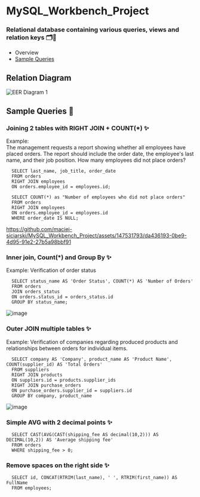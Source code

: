 # MySQL_Workbench_Project

### **Relational database containing various queries, views and relation keys 🗂🔑**<br>

- Overview
- [Sample Queries](#sample-queries)

## Relation Diagram
![EER Diagram 1](https://github.com/maciej-siciarski/MySQL_Workbench_Project/assets/147531793/213cff0a-2f16-4e2f-b2d4-ac1adde64299)

## Sample Queries 🔢 <a name="sample-queries"></a>

### Joining 2 tables with RIGHT JOIN + COUNT(*) ✨

Example: <br>
The management requests a report showing whether all employees have placed orders. The report should include the order date, the employee's last name, and their job position.
How many employees did not place orders?

      SELECT last_name, job_title, order_date
      FROM orders
      RIGHT JOIN employees
      ON orders.employee_id = employees.id;

      SELECT COUNT(*) as "Number of employees who did not place orders"
      FROM orders
      RIGHT JOIN employees
      ON orders.employee_id = employees.id
      WHERE order_date IS NULL;
      

https://github.com/maciej-siciarski/MySQL_Workbench_Project/assets/147531793/da436193-0be9-4d95-91e2-27b5a98bbf91

### Inner join, Count(*) and Group By ✨

Example: Verification of order status

      SELECT status_name AS 'Order Status', COUNT(*) AS 'Number of Orders'
      FROM orders
      JOIN orders_status
      ON orders.status_id = orders_status.id
      GROUP BY status_name;

![image](https://github.com/maciej-siciarski/MySQL_Workbench_Project/assets/147531793/0e316f7a-8847-4bc3-906d-5320a44e5eb8)

###  Outer JOIN multiple tables ✨

Example: Verification of companies regarding produced products and relationships between orders for individual items.

      SELECT company AS 'Company', product_name AS 'Product Name', COUNT(supplier_id) AS 'Total Orders'
      FROM suppliers
      RIGHT JOIN products
      ON suppliers.id = products.supplier_ids
      RIGHT JOIN purchase_orders
      ON purchase_orders.supplier_id = suppliers.id
      GROUP BY company, product_name

![image](https://github.com/maciej-siciarski/MySQL_Workbench_Project/assets/147531793/51b5d960-bfb8-450a-9d22-ef9e5fc8b5e0)

      

### Simple AVG with 2 decimal points ✨

      SELECT CAST(AVG(CAST(shipping_fee AS decimal(10,2))) AS DECIMAL(10,2)) AS 'Average shipping fee'
      FROM orders
      WHERE shipping_fee > 0;

### Remove spaces on the right side ✨

      SELECT id, CONCAT(RTRIM(last_name), ' ', RTRIM(first_name)) AS FullName 
      FROM employees;
